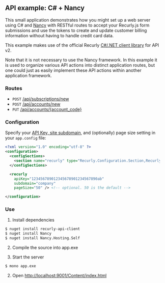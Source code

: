 ## API example: C# + Nancy

This small application demonstrates how you might set up a web server
using C# and [Nancy][nancy] with RESTful routes to accept your Recurly.js
form submissions and use the tokens to create and update customer billing
information without having to handle credit card data.

This example makes use of the official Recurly [C#/.NET client library][client]
for API v2.

Note that it is not necessary to use the Nancy framework. In this example it is
used to organize various API actions into distinct application routes, but one
could just as easily implement these API actions within another application
framework.

### Routes

- `POST` [/api/subscriptions/new](app.cs#L26-55)
- `POST` [/api/accounts/new](app.cs#L58-78)
- `PUT` [/api/accounts/{account_code}](app.cs#L81-98)

### Configuration

Specify your [API Key, site subdomain](https://app.recurly.com/go/developer/api_access), and (optionally) page size setting in your `app.config` file:

```xml
<?xml version="1.0" encoding="utf-8" ?>
<configuration>
  <configSections>
    <section name="recurly" type="Recurly.Configuration.Section,Recurly"/>
  </configSections>

  <recurly
    apiKey="123456789012345678901234567890ab"
    subdomain="company"
	pageSize="50" /> <!-- optional. 50 is the default -->

</configuration>
```

### Use

1. Install dependencies

  ```bash
  $ nuget install recurly-api-client
  $ nuget install Nancy
  $ nuget install Nancy.Hosting.Self
  ```
2. Compile the source into app.exe

3. Start the server

  ```bash
  $ mono app.exe
  ```
2. Open [http://localhost:9001/Content/index.html](http://localhost:9001/Content/index.html)

[nancy]: http://nancyfx.org/
[client]: https://github.com/recurly/recurly-client-net
